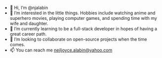 - 👋 Hi, I’m @njalabin
- 👀 I’m interested in the little things. Hobbies include watching anime and superhero movies, playing computer games, and spending time with my wife and daughter.
- 🌱 I’m currently learning to be a full-stack developer in hopes of having a great career path.
- 💞️ I’m looking to collaborate on open-source projects when the time comes.
- 📫 You can reach me neiljoyce.alabin@yahoo.com

<!---
njalabin/njalabin is a ✨ special ✨ repository because its `README.md` (this file) appears on your GitHub profile.
You can click the Preview link to take a look at your changes.
--->
